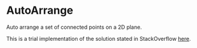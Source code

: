 AutoArrange
===========

Auto arrange a set of connected points on a 2D plane.

This is a trial implementation of the solution stated in StackOverflow [here](http://stackoverflow.com/questions/18439174/place-connected-boxes-on-a-2d-plane).


